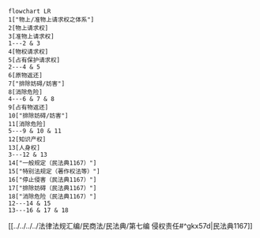 ```mermaid
flowchart LR
1["物上/准物上请求权之体系"]
2[物上请求权]
3[准物上请求权]
1---2 & 3
4[物权请求权]
5[占有保护请求权]
2---4 & 5
6[原物返还]
7["排除妨碍/妨害"]
8[消除危险]
4---6 & 7 & 8
9[占有物返还]
10["排除妨碍/妨害"]
11[消除危险]
5---9 & 10 & 11
12[知识产权]
13[人身权]
3---12 & 13
14["一般规定（民法典1167）"]
15["特别法规定（著作权法等）"]
16["停止侵害（民法典1167）"]
17["排除妨碍（民法典1167）"]
18["消除危险（民法典1167）"]
12---14 & 15
13---16 & 17 & 18
```
[[../../../../法律法规汇编/民商法/民法典/第七编 侵权责任#^gkx57d|民法典1167]]